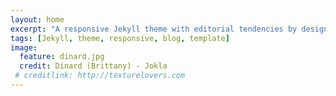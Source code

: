 ```yaml
---
layout: home
excerpt: "A responsive Jekyll theme with editorial tendencies by designer Michael Rose."
tags: [Jekyll, theme, responsive, blog, template]
image:
  feature: dinard.jpg
  credit: Dinard (Brittany) - Jokla
 # creditlink: http://texturelovers.com
---
```

